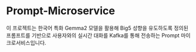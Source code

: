 # Prompt-Microservice


이 프로젝트는 한국어 특화 Gemma2 모델을 활용해 Big5 성향을 유도하도록 정의된 프롬프트를 기반으로 사용자와의 실시간 대화를 Kafka를 통해 전송하는 Prompt 마이크로서비스입니다.
